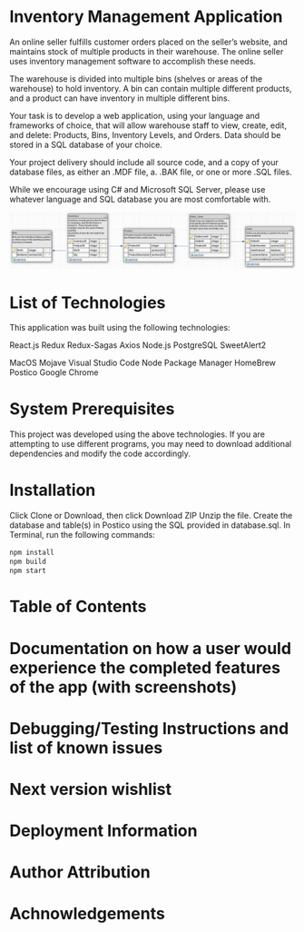 # Inventory Management Application

An online seller fulfills customer orders placed on the seller’s website, and maintains stock of multiple products in their warehouse. The online seller uses inventory management software to accomplish these needs.

The warehouse is divided into multiple bins (shelves or areas of the warehouse) to hold inventory. A bin can contain multiple different products, and a product can have inventory in multiple different bins.

Your task is to develop a web application, using your language and frameworks of choice, that will allow warehouse staff to view, create, edit, and delete: Products, Bins, Inventory Levels, and Orders. Data should be stored in a SQL database of your choice.

Your project delivery should include all source code, and a copy of your database files, as either an .MDF file, a. .BAK file, or one or more .SQL files.

While we encourage using C# and Microsoft SQL Server, please use whatever language and SQL database you are most comfortable with.

![Working Image](/ERD.png)

# List of Technologies

This application was built using the following technologies:

React.js
Redux
Redux-Sagas
Axios
Node.js
PostgreSQL
SweetAlert2

MacOS Mojave
Visual Studio Code
Node Package Manager
HomeBrew
Postico
Google Chrome

# System Prerequisites

This project was developed using the above technologies. If you are attempting to use different programs, you may need to download additional dependencies and modify the code accordingly.

# Installation

Click Clone or Download, then click Download ZIP Unzip the file.
Create the database and table(s) in Postico using the SQL provided in database.sql.
In Terminal, run the following commands:

    npm install
    npm build
    npm start

# Table of Contents
# Documentation on how a user would experience the completed features of the app (with screenshots)
# Debugging/Testing Instructions and list of known issues
# Next version wishlist
# Deployment Information
# Author Attribution
# Achnowledgements
